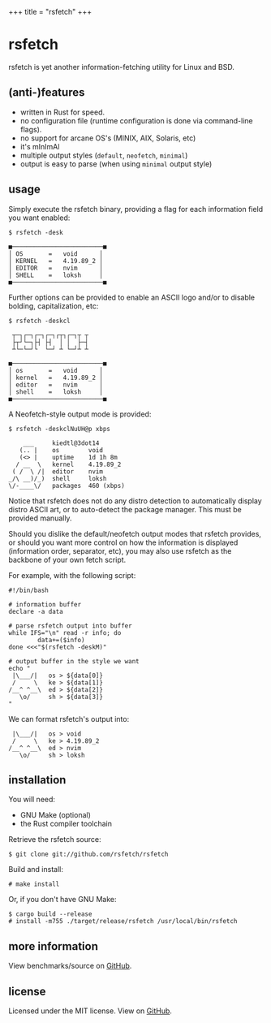 +++
title = "rsfetch"
+++

# rsfetch

rsfetch is yet another information-fetching utility for Linux and BSD.

## (anti-)features
* written in Rust for speed.
* no configuration file (runtime configuration is done via command-line flags).
* no support for arcane OS's (MINIX, AIX, Solaris, etc)
* it's mInImAl
* multiple output styles (`default`, `neofetch`, `minimal`)
* output is easy to parse (when using `minimal` output style)

## usage

Simply execute the rsfetch binary, providing a flag for each information field
you want enabled:

```
$ rsfetch -desk

■─────────────────────────■
│ OS       =   void      │
│ KERNEL   =   4.19.89_2 │
│ EDITOR   =   nvim      │
│ SHELL    =   loksh     │
■─────────────────────────■
```

Further options can be provided to enable an ASCII logo and/or to disable
bolding, capitalization, etc:

```
$ rsfetch -deskcl

 ┬─┐┌─┐┌─┐┌─┐┌┬┐┌─┐┬ ┬
 ├┬┘└─┐├┤ ├┤  │ │  ├─┤
 ┴└─└─┘└  └─┘ ┴ └─┘┴ ┴

■─────────────────────────■
│ os       =   void      │
│ kernel   =   4.19.89_2 │
│ editor   =   nvim      │
│ shell    =   loksh     │
■─────────────────────────■
```

A Neofetch-style output mode is provided:

```
$ rsfetch -deskclNuUH@p xbps

    ___     kiedtl@3dot14
   (.. |    os        void
   (<> |    uptime    1d 1h 8m 
  / __  \   kernel    4.19.89_2
 ( /  \ /|  editor    nvim
_/\ __)/_)  shell     loksh
\/-____\/   packages  460 (xbps)
```

Notice that rsfetch does not do any distro detection to automatically display
distro ASCII art, or to auto-detect the package manager. This must be provided
manually.

Should you dislike the default/neofetch output modes that rsfetch provides,
or should you want more control on how the information is displayed
(information order, separator, etc), you may also use rsfetch as the backbone
of your own fetch script.

For example, with the following script:

```
#!/bin/bash

# information buffer
declare -a data

# parse rsfetch output into buffer
while IFS="\n" read -r info; do
        data+=($info)
done <<<"$(rsfetch -deskM)"

# output buffer in the style we want
echo "
 |\___/|   os > ${data[0]}
 /     \   ke > ${data[1]}
/__^ ^__\  ed > ${data[2]}
   \o/     sh > ${data[3]}
"
```

We can format rsfetch's output into:

```
 |\___/|   os > void
 /     \   ke > 4.19.89_2
/__^ ^__\  ed > nvim
   \o/     sh > loksh
```

## installation

You will need:

* GNU Make (optional)
* the Rust compiler toolchain

Retrieve the rsfetch source:

```
$ git clone git://github.com/rsfetch/rsfetch
```

Build and install:

```
# make install
```

Or, if you don't have GNU Make:

```
$ cargo build --release
# install -m755 ./target/release/rsfetch /usr/local/bin/rsfetch
```

## more information
View benchmarks/source on [GitHub](https://github.com/rsfetch/rsfetch).

## license

Licensed under the MIT license. View on [GitHub](https://raw.githubusercontent.com/rsfetch/rsfetch/master/LICENSE).
